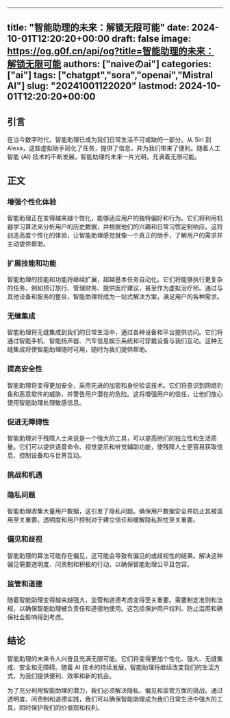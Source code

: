 
---
title: "智能助理的未来：解锁无限可能"
date: 2024-10-01T12:20:20+00:00
draft: false
image: https://og.g0f.cn/api/og?title=智能助理的未来：解锁无限可能
authors: ["naiveのai"]
categories: ["ai"]
tags: ["chatgpt","sora","openai","Mistral AI"]
slug: "20241001122020"
lastmod: 2024-10-01T12:20:20+00:00
---
## 引言

在当今数字时代，智能助理已成为我们日常生活不可或缺的一部分。从 Siri 到 Alexa，这些虚拟助手简化了任务，提供了信息，并为我们带来了便利。随着人工智能 (AI) 技术的不断发展，智能助理的未来一片光明，充满着无限可能。

## 正文

### 增强个性化体验

智能助理正在变得越来越个性化，能够适应用户的独特偏好和行为。它们将利用机器学习算法来分析用户的历史数据，并根据他们的兴趣和日常习惯定制响应。这将创造高度个性化的体验，让智能助理感觉就像一个真正的助手，了解用户的需求并主动提供帮助。

### 扩展技能和功能

智能助理的技能和功能将继续扩展，超越基本任务自动化。它们将能够执行更复杂的任务，例如预订旅行、管理财务、提供医疗建议，甚至作为虚拟治疗师。通过与其他设备和服务的整合，智能助理将成为一站式解决方案，满足用户的各种需求。

### 无缝集成

智能助理将无缝集成到我们的日常生活中，通过各种设备和平台提供访问。它们将通过智能手机、智能扬声器、汽车信息娱乐系统和可穿戴设备与我们互动。这种无缝集成将使智能助理随时可用，随时为我们提供帮助。

### 提高安全性

智能助理将变得更加安全，采用先进的加密和身份验证技术。它们将意识到网络钓鱼和恶意软件的威胁，并警告用户潜在的危险。这将增强用户的信任，让他们放心使用智能助理处理敏感信息。

### 促进无障碍性

智能助理对于残障人士来说是一个强大的工具，可以提高他们的独立性和生活质量。它们可以提供语音命令、视觉提示和听觉辅助功能，使残障人士更容易获取信息、控制设备和与世界互动。

### 挑战和机遇

### 隐私问题

智能助理收集大量用户数据，这引发了隐私问题。确保用户数据安全并防止其被滥用至关重要。透明度和用户控制对于建立信任和缓解隐私担忧至关重要。

### 偏见和歧视

智能助理的算法可能存在偏见，这可能会导致有偏见的或歧视性的结果。解决这种偏见需要透明度、问责制和积极的行动，以确保智能助理公平且包容。

### 监管和道德

随着智能助理变得越来越强大，监管和道德考虑变得至关重要。需要制定准则和法规，以确保智能助理被负责任和道德地使用。这包括保护用户权利、防止滥用和确保社会影响得到考虑。

## 结论

智能助理的未来令人兴奋且充满无限可能。它们将变得更加个性化、强大、无缝集成、安全和无障碍。随着 AI 技术的持续发展，智能助理将继续改变我们的生活方式，为我们提供便利、效率和新的机会。

为了充分利用智能助理的潜力，我们必须解决隐私、偏见和监管方面的挑战。通过透明度、问责制和道德实践，我们可以确保智能助理成为我们日常生活中强大的工具，同时保护我们的价值观和权利。